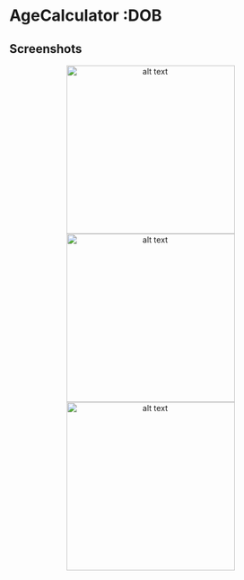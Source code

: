 # AgeCalculator :DOB

## Screenshots
<p align="center">
<img src="https://github.com/asgar72/Age-Calculator-DOB/assets/85785487/bb154b7e-cfd2-4f51-be90-ae22ddbfe5a7" alt="alt text" width="300 ">
<img src="https://github.com/asgar72/Age-Calculator-DOB/assets/85785487/ac71f165-edc8-4e41-a4ec-5fa9a3143077" alt="alt text" width="300 ">
<img src="https://github.com/asgar72/Age-Calculator-DOB/assets/85785487/c7b18d69-3f85-4061-801c-a3eaa19c1631" alt="alt text" width="300 ">
</p>

